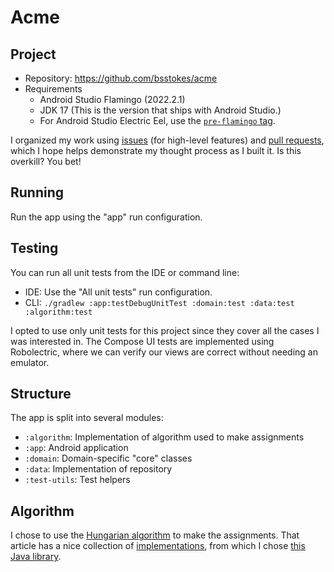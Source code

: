 # Acme

## Project

* Repository: https://github.com/bsstokes/acme
* Requirements
    * Android Studio Flamingo (2022.2.1)
    * JDK 17 (This is the version that ships with Android Studio.)
    * For Android Studio Electric Eel, use
      the [`pre-flamingo` tag](https://github.com/bsstokes/Acme/releases/tag/pre-flamingo).

I organized my work using [issues][issues] (for high-level features) and
[pull requests][pull_requests], which I hope helps demonstrate my thought process as I built it. Is
this overkill? You bet!

## Running

Run the app using the "app" run configuration.

## Testing

You can run all unit tests from the IDE or command line:

* IDE: Use the "All unit tests" run configuration.
* CLI: `./gradlew :app:testDebugUnitTest :domain:test :data:test :algorithm:test`

I opted to use only unit tests for this project since they cover all the cases I was interested in.
The Compose UI tests are implemented using Robolectric, where we can verify our views are correct
without needing an emulator.

## Structure

The app is split into several modules:

* `:algorithm`: Implementation of algorithm used to make assignments
* `:app`: Android application
* `:domain`: Domain-specific "core" classes
* `:data`: Implementation of repository
* `:test-utils`: Test helpers

## Algorithm

I chose to use the [Hungarian algorithm][wiki] to make the assignments. That article has a nice
collection of [implementations][implementations], from which I chose
[this Java library][algorithm].

[issues]: https://github.com/bsstokes/Acme/issues?q=is%3Aissue
[pull_requests]: https://github.com/bsstokes/Acme/pulls?q=is%3Apr
[wiki]: https://en.wikipedia.org/wiki/Hungarian_algorithm
[implementations]: https://en.wikipedia.org/wiki/Hungarian_algorithm#Implementations
[algorithm]: https://github.com/KevinStern/software-and-algorithms/blob/master/src/main/java/blogspot/software_and_algorithms/stern_library/optimization/HungarianAlgorithm.java
